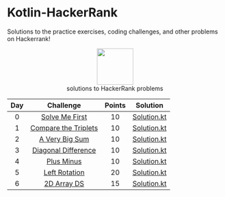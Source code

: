 # Kotlin-HackerRank
Solutions to the practice exercises, coding challenges, and other problems on Hackerrank!
<p align="center">
    <a href="https://www.hackerrank.com/RodneyShag">
        <img height=85 src="https://sharp.services.greenhouse.io/production/integrations/hackerrank-color-resized-75nmq02hm.png?auto=format&fit=max&lossless=true&q=90&w=430&s=9545d538a825e5ba6ab1bf11ce9b1a24c39d7bf8560c09b65455914542050991">
    </a>
    <br>solutions to HackerRank problems
</p>


| Day |                                                          Challenge                                                         | Points |                                                                                          Solution                                                                                         |
|:---:|:--------------------------------------------------------------------------------------------------------------------------:|:------:|:-----------------------------------------------------------------------------------------------------------------------------------------------------------------------------------------:|
|  0  | [Solve Me First](https://www.hackerrank.com/challenges/solve-me-first/problem)                                              |   10   | [Solution.kt](https://github.com/herreraweb/Kotlin-HackerRank/blob/main/src/main/kotlin/SolveMeFirst.kt)                |
|  1  | [Compare the Triplets](https://www.hackerrank.com/challenges/compare-the-triplets/problem)                                  |   10   | [Solution.kt](https://github.com/herreraweb/Kotlin-HackerRank/blob/main/src/main/kotlin/CompareTheTriplets.kt)          |
|  2  | [A Very Big Sum](https://www.hackerrank.com/challenges/a-very-big-sum/problem)                                              |   10   | [Solution.kt](https://github.com/herreraweb/Kotlin-HackerRank/blob/main/src/main/kotlin/VeryBigSum.kt)                  |
|  3  | [Diagonal Difference](https://www.hackerrank.com/challenges/diagonal-difference/problem)                                    |   10   | [Solution.kt](https://github.com/herreraweb/Kotlin-HackerRank/blob/main/src/main/kotlin/DiagonalDifference.kt)          |
|  4  | [Plus Minus](https://www.hackerrank.com/challenges/plus-minus/problem)                                                      |   10   | [Solution.kt](https://github.com/herreraweb/Kotlin-HackerRank/blob/main/src/main/kotlin/PlusMinus.kt)                   |
|  5  | [Left Rotation](https://www.hackerrank.com/challenges/array-left-rotation/problem)                                           |  20   | [Solution.kt](https://github.com/herreraweb/Kotlin-HackerRank/blob/main/src/main/kotlin/LeftRotation.kt)                |
|  6  | [2D Array DS ](https://www.hackerrank.com/challenges/2d-array/problem)                                           |  15   | [Solution.kt](https://github.com/herreraweb/Kotlin-HackerRank/blob/main/src/main/kotlin/2DArrayDS.kt)                |
